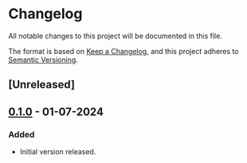 # Changelog

All notable changes to this project will be documented in this file.

The format is based on [Keep a Changelog](https://keepachangelog.com/en/1.0.0/),
and this project adheres to [Semantic Versioning](https://semver.org/spec/v2.0.0.html).

## [Unreleased]
## [0.1.0] - 01-07-2024
### Added
- Initial version released.

[0.1.0]: https://gitlab.com/hmajid2301/optinix/releases/tag/v0.1.0


